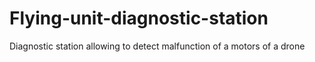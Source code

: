 # Flying-unit-diagnostic-station
Diagnostic station allowing to detect malfunction of a motors of a drone
